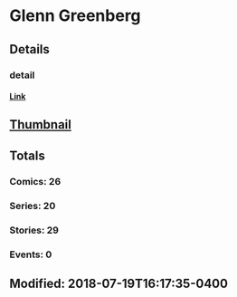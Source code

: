 # Glenn  Greenberg 
## Details
### detail
#### [Link](http://marvel.com/comics/creators/2681/glenn_greenberg?utm_campaign=apiRef&utm_source=225578a89fc76f3d20fbffda5d17a88d)
## [Thumbnail](http://i.annihil.us/u/prod/marvel/i/mg/2/e0/4bc360173382c.jpg)
## Totals
### Comics: 26
### Series: 20
### Stories: 29
### Events: 0
## Modified: 2018-07-19T16:17:35-0400